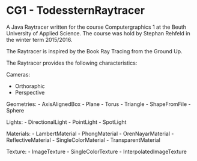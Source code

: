 # CG1 - TodessternRaytracer

A Java Raytracer written for the course Computergraphics 1 at the Beuth University of Applied Science.
The course was hold by Stephan Rehfeld in the winter term 2015/2016.

The Raytracer is inspired by the Book Ray Tracing from the Ground Up.


The Raytracer provides the following characteristics:


Cameras:    
- Orthoraphic 
- Perspective
          
Geometries: - AxisAlignedBox
            - Plane
            - Torus
            - Triangle
            - ShapeFromFile
            - Sphere

Lights:     - DirectionalLight
            - PointLight
            - SpotLight

Materials:  - LambertMaterial
            - PhongMaterial
            - OrenNayarMaterial
            - ReflectiveMaterial
            - SingleColorMaterial
            - TransparentMaterial
  
Texture:    - ImageTexture
            - SingleColorTexture
            - InterpolatedImageTexture
